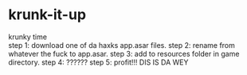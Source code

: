 # krunk-it-up
krunky time
<br>
step 1:
download one of da haxks app.asar files.
step 2:
rename from whatever the fuck to app.asar.
step 3:
add to resources folder in game directory.
step 4:
??????
step 5:
profit!!!
DIS IS DA WEY
